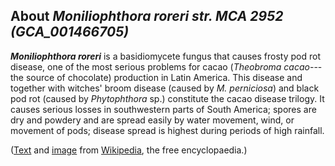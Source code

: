 About *Moniliophthora roreri str. MCA 2952 (GCA\_001466705)* 
------------------------------------------------------------



***Moniliophthora roreri*** is a basidiomycete fungus that causes frosty
pod rot disease, one of the most serious problems for cacao (*Theobroma
cacao*--- the source of chocolate) production in Latin America. This
disease and together with witches' broom disease (caused by *M.
perniciosa*) and black pod rot (caused by *Phytophthora* sp.) constitute
the cacao disease trilogy. It causes serious losses in southwestern
parts of South America; spores are dry and powdery and are spread easily
by water movement, wind, or movement of pods; disease spread is highest
during periods of high rainfall.

([Text](http://en.wikipedia.org/wiki/Moniliophthora_roreri) and
[image](https://commons.wikimedia.org/wiki/File:Mroreri.jpg) from
[Wikipedia](http://en.wikipedia.org/), the free encyclopaedia.)
